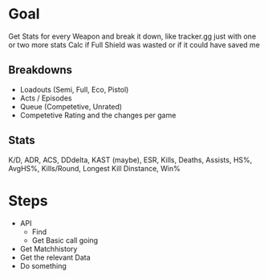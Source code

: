 # Goal
Get Stats for every Weapon and break it down, like tracker.gg just with one or two more stats
Calc if Full Shield was wasted or if it could have saved me

## Breakdowns
- Loadouts (Semi, Full, Eco, Pistol)
- Acts / Episodes
- Queue (Competetive, Unrated)
- Competetive Rating and the changes per game

## Stats
K/D, ADR, ACS, DDdelta, KAST (maybe), ESR, Kills, Deaths, Assists, HS%, AvgHS%, Kills/Round, Longest Kill Dinstance, Win%

# Steps
- API
    - Find
    - Get Basic call going
- Get Matchhistory
- Get the relevant Data
- Do something